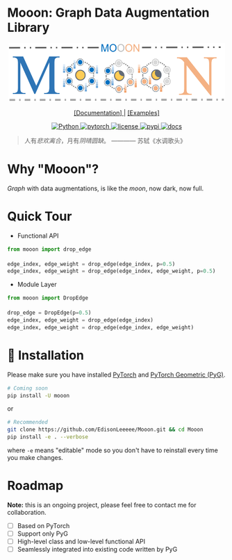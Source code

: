 # Mooon: Graph Data Augmentation Library

<p align="center">
  <img width = "500" height = "135" src="./imgs/mooon.png" alt="banner"/>
  <br/>
</p>
<p align="center"><strong></strong></p>

<p align=center>
  <a href="https://mooon.readthedocs.io/en/latest/">
    [Documentation]
  </a>
  |
  <a href="https://github.com/EdisonLeeeee/Mooon/blob/master/examples">
    [Examples]
  </a>
</p>

<p align=center>
  <a href="https://www.python.org/downloads/release/python-370/">
    <img src="https://img.shields.io/badge/Python->=3.7-3776AB?logo=python" alt="Python">
  </a>
  <a href="https://github.com/pytorch/pytorch">
    <img src="https://img.shields.io/badge/PyTorch->=1.8-FF6F00?logo=pytorch" alt="pytorch">
  </a>
  <a href="https://github.com/EdisonLeeeee/Mooon/blob/master/LICENSE">
    <img src="https://img.shields.io/github/license/EdisonLeeeee/Mooon" alt="license">
  </a>
  <a href="https://pypi.org/project/mooon/">
    <img src="https://badge.fury.io/py/mooon.png" alt="pypi">
  </a>
  <a href="https://mooon.readthedocs.io/en/latest">
    <img src="https://readthedocs.org/projects/mooon/badge/?version=latest" alt="docs">
  </a>
</p>

> 人有*悲欢离合*，月有*阴晴圆缺*。         ———— 苏轼《水调歌头》

# Why "Mooon"?

*Graph* with data augmentations, is like the *moon*, now dark, now full.

# Quick Tour
+ Functional API
```python
from mooon import drop_edge

edge_index, edge_weight = drop_edge(edge_index, p=0.5)
edge_index, edge_weight = drop_edge(edge_index, edge_weight, p=0.5)
```
+ Module Layer
```python
from mooon import DropEdge

drop_edge = DropEdge(p=0.5)
edge_index, edge_weight = drop_edge(edge_index)
edge_index, edge_weight = drop_edge(edge_index, edge_weight)
```
# 🚀 Installation

Please make sure you have installed [PyTorch](https://pytorch.org) and [PyTorch Geometric (PyG)](https://pytorch-geometric.readthedocs.io/en/latest/notes/installation.html).

```bash
# Coming soon
pip install -U mooon
```

or

```bash
# Recommended
git clone https://github.com/EdisonLeeeee/Mooon.git && cd Mooon
pip install -e . --verbose
```

where `-e` means "editable" mode so you don't have to reinstall every time you make changes.


# Roadmap

**Note:** this is an ongoing project, please feel free to contact me for collaboration.

- [ ] Based on PyTorch
- [ ] Support only PyG
- [ ] High-level class and low-level functional API
- [ ] Seamlessly integrated into existing code written by PyG
